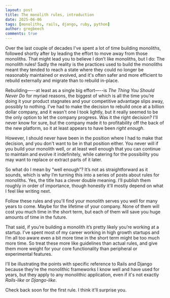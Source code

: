```yaml
---
layout: post
title: The monolith rules, introduction
date: 2025-06-06
tags: [monoliths, rails, django, ruby, python]
author: gregbeech
comments: true
---
```


Over the last couple of decades I've spent a lot of time building monoliths, followed shortly after by leading the effort to move away from those monoliths. That might lead you to believe I don’t like monoliths, but I do: The monolith rules! Sadly the reality is the practices used to build the monoliths meant they tended to reach a state where they could no longer be reasonably maintained or evolved, and it's often safer and more efficient to rebuild externally and migrate than to rebuild in-place.

Rebuilding—--at least as a single big effort—--is _The Thing You Should Never Do_ for myriad reasons, the biggest of which is all the time you’re doing it your product stagnates and your competitive advantage slips away, possibly to nothing. I've had to make the decision to rebuild once at a billion dollar company, and it wasn't one I took lightly, but it really seemed to be the only option to let the company progress. Was it the right decision? I'll never know for sure, but the company made it to profitability off the back of the new platform, so it at least appears to have been _right enough_.

However, I should never have been in the position where I had to make that decision, and you don't want to be in that position either. You never will if you build your monolith well, or at least well enough that you can continue to maintain and evolve it indefinitely, while catering for the possibility you may want to replace or extract parts of it later. 

So what do I mean by “well enough”? It’s not as straightforward as it sounds, which is why I’m turning this into a series of posts about rules for monoliths. Yes, the title has a clever double meaning. I’ll publish them roughly in order of importance, though honestly it'll mostly depend on what I feel like writing next.

Follow these rules and you'll find your monolith serves you well for many years to come. Maybe for the lifetime of your company. None of them will cost you much time in the short term, but each of them will save you huge amounts of time in the future. 

That said, if you’re building a monolith it’s pretty likely you’re working at a startup. I’ve spent most of my career working in high growth startups and I’m all too aware even a bit more time in the short term might be too much more time. So treat these more like guidelines than actual rules, and give them more weight for your core functionality than peripheral or experimental features.

I’ll be illustrating the points with specific reference to Rails and Django because they’re the monolithic frameworks I know well and have used for years, but they apply to any monolithic application, even if it's not exactly _Rails-like_ or _Django-like_.

Check back soon for the first rule. I think it'll surprise you.
